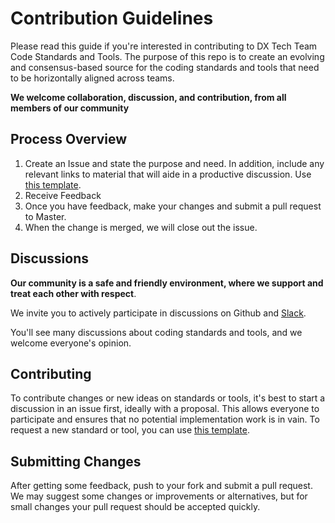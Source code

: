 # Contribution Guidelines

Please read this guide if you're interested in contributing to DX Tech Team Code Standards and Tools.  The purpose of this repo is to create an evolving and consensus-based source for the coding standards and tools that need to be horizontally aligned across teams.  

**We welcome collaboration, discussion, and contribution, from all members of our community** 

## Process Overview

 1. Create an Issue and state the purpose and need.  In addition, include any relevant links to material that will aide in a productive discussion.  Use [this template](https://github.com/russc/team-alignment/blob/master/proposal.md).
 2. Receive Feedback
 3. Once you have feedback, make your changes and submit a pull request to Master.
 4. When the change is merged, we will close out the issue.
 

## Discussions

**Our community is a safe and friendly environment, where we support and treat each other with respect**.

We invite you to actively participate in discussions on Github and [Slack](https://shsdxui.slack.com).

You'll see many discussions about coding standards and tools, and we welcome everyone's opinion.

## Contributing

To contribute changes or new ideas on standards or tools, it's best to start a discussion in an issue first, ideally with a proposal. This allows everyone to participate and ensures that no potential implementation work is in vain. To request a new standard or tool, you can use [this template](https://).  

## Submitting Changes

After getting some feedback, push to your fork and submit a pull request. We may suggest some changes or improvements or alternatives, but for small changes your pull request should be accepted quickly.

